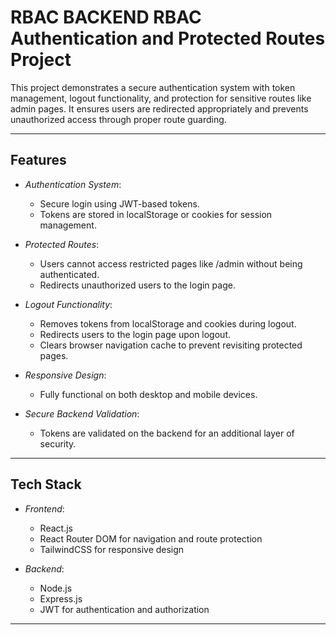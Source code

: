 # RBAC BACKEND RBAC Authentication and Protected Routes Project

This project demonstrates a secure authentication system with token management, logout functionality, and protection for sensitive routes like admin pages. It ensures users are redirected appropriately and prevents unauthorized access through proper route guarding.

---

## Features

- *Authentication System*: 
  - Secure login using JWT-based tokens.
  - Tokens are stored in localStorage or cookies for session management.

- *Protected Routes*:
  - Users cannot access restricted pages like /admin without being authenticated.
  - Redirects unauthorized users to the login page.

- *Logout Functionality*:
  - Removes tokens from localStorage and cookies during logout.
  - Redirects users to the login page upon logout.
  - Clears browser navigation cache to prevent revisiting protected pages.

- *Responsive Design*:
  - Fully functional on both desktop and mobile devices.

- *Secure Backend Validation*:
  - Tokens are validated on the backend for an additional layer of security.

---

## Tech Stack

- *Frontend*:
  - React.js
  - React Router DOM for navigation and route protection
  - TailwindCSS for responsive design

- *Backend*:
  - Node.js
  - Express.js
  - JWT for authentication and authorization

---